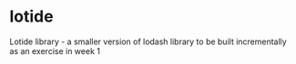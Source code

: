# lotide
Lotide library - a smaller version of lodash library to be built incrementally as an exercise in week 1 
